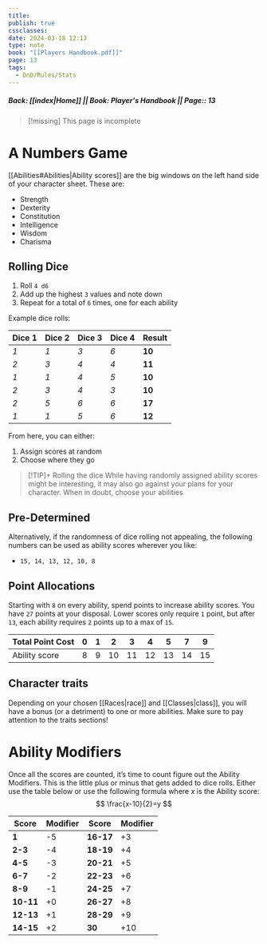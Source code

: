 ```yaml
---
title: 
publish: true
cssclasses: 
date: 2024-03-18 12:13
type: note
book: "[[Players Handbook.pdf]]"
page: 13
tags:
  - DnD/Rules/Stats
---
```

##### Back: [[index|Home]] || Book: Player's Handbook || Page:: 13

> [!missing] This page is incomplete

# A Numbers Game
[[Abilities#Abilities|Ability scores]] are the big windows on the left hand side of your character sheet. These are:
- Strength
- Dexterity
- Constitution
- Intelligence
- Wisdom
- Charisma

## Rolling Dice
1. Roll `4 d6`
2. Add up the highest `3` values and note down
3. Repeat for a total of `6` times, one for each ability

Example dice rolls:

| Dice 1 | Dice 2 | Dice 3 | Dice 4 | Result |
| ------ | ------ | ------ | ------ | ------ |
| *1*    | *1*    | *3*    | *6*    | **10** |
| *2*    | *3*    | *4*    | *4*    | **11** |
| *1*    | *1*    | *4*    | *5*    | **10** |
| *2*    | *3*    | *4*    | *3*    | **10** |
| *2*    | *5*    | *6*    | *6*    | **17** |
| *1*    | *1*    | *5*    | *6*    | **12** |

From here, you can either: 
1. Assign scores at random
2. Choose where they go

> [!TIP]+ Rolling the dice
> While having randomly assigned ability scores might be interesting, it may also go against your plans for your character. When in doubt, choose your abilities
## Pre-Determined
Alternatively, if the randomness of dice rolling not appealing, the following numbers can be used as ability scores wherever you like:
- `15, 14, 13, 12, 10, 8`
## Point Allocations
Starting with `8` on every ability, spend points to increase ability scores. You have `27` points at your disposal. Lower scores only require `1` point, but after `13`, each ability requires `2` points up to a max of `15`. 

| Total Point Cost | 0   | 1   | 2   | 3   | 4   | 5   | 7   | 9   |
| ---------------- | --- | --- | --- | --- | --- | --- | --- | --- |
| Ability score    | 8   | 9   | 10  | 11  | 12  | 13  | 14  | 15  |

## Character traits
Depending on your chosen [[Races|race]] and [[Classes|class]], you will have a bonus (or a detriment) to one or more abilities. Make sure to pay attention to the traits sections!
# Ability Modifiers
Once all the scores are counted, it’s time to count figure out the Ability Modifiers. This is the little plus or minus that gets added to dice rolls.
Either use the table below or use the following formula where $x$ is the Ability score:
$$
\frac{x-10}{2}=y
$$

| **Score** | Modifier | **Score** | Modifier |
| ----- | -------- | ----- | -------- |
| **1**     | -5       | **16-17** | +3       |
| **2-3**   | -4       | **18-19** | +4       |
| **4-5**   | -3       | **20-21** | +5       |
| **6-7**   | -2       | **22-23** | +6       |
| **8-9**   | -1       | **24-25** | +7       |
| **10-11** | +0       | **26-27** | +8       |
| **12-13** | +1       | **28-29** | +9       |
| **14-15** | +2       | **30**    | +10      |
